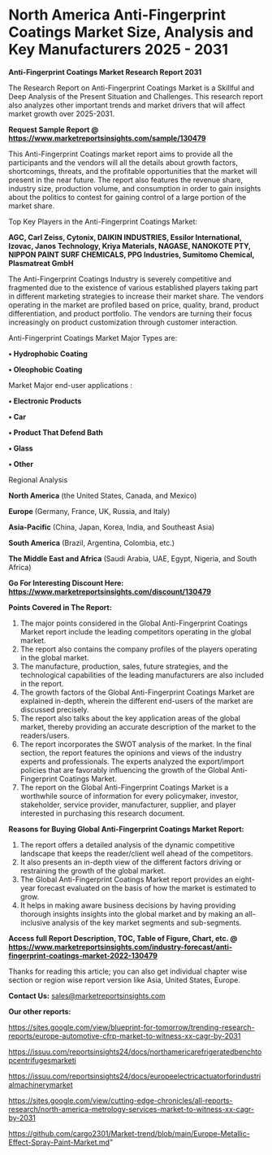 # North America Anti-Fingerprint Coatings Market Size, Analysis and Key Manufacturers 2025 - 2031

<strong>Anti-Fingerprint Coatings Market Research Report 2031</strong>

The Research Report on Anti-Fingerprint Coatings Market is a Skillful and Deep Analysis of the Present Situation and Challenges. This research report also analyzes other important trends and market drivers that will affect market growth over 2025-2031.

<strong>Request Sample Report @ <a href=https://www.marketreportsinsights.com/sample/130479>https://www.marketreportsinsights.com/sample/130479</a></strong>

This Anti-Fingerprint Coatings market report aims to provide all the participants and the vendors will all the details about growth factors, shortcomings, threats, and the profitable opportunities that the market will present in the near future. The report also features the revenue share, industry size, production volume, and consumption in order to gain insights about the politics to contest for gaining control of a large portion of the market share.

Top Key Players in the Anti-Fingerprint Coatings Market:

<strong>AGC, Carl Zeiss, Cytonix, DAIKIN INDUSTRIES, Essilor International, Izovac, Janos Technology, Kriya Materials, NAGASE, NANOKOTE PTY, NIPPON PAINT SURF CHEMICALS, PPG Industries, Sumitomo Chemical, Plasmatreat GmbH</strong>

The Anti-Fingerprint Coatings Industry is severely competitive and fragmented due to the existence of various established players taking part in different marketing strategies to increase their market share. The vendors operating in the market are profiled based on price, quality, brand, product differentiation, and product portfolio. The vendors are turning their focus increasingly on product customization through customer interaction.

Anti-Fingerprint Coatings Market Major Types are:

<strong>• Hydrophobic Coating

• Oleophobic Coating</strong>

Market Major end-user applications :

<strong>• Electronic Products

• Car

• Product That Defend Bath

• Glass

• Other</strong>

Regional Analysis

</u><strong><b>North America</b></strong> (the United States, Canada, and Mexico)

<strong><b>Europe </b></strong>(Germany, France, UK, Russia, and Italy)

<strong><b>Asia-Pacific</b></strong> (China, Japan, Korea, India, and Southeast Asia)

<strong><b>South America</b></strong> (Brazil, Argentina, Colombia, etc.)

<strong><b>The Middle East and Africa</b></strong> (Saudi Arabia, UAE, Egypt, Nigeria, and South Africa)

<strong>Go For Interesting Discount Here: <a href=https://www.marketreportsinsights.com/discount/130479>https://www.marketreportsinsights.com/discount/130479</a></strong>

<strong>Points Covered in The Report:</strong>
<ol>
  <li>The major points considered in the Global Anti-Fingerprint Coatings Market report include the leading competitors operating in the global market.</li>
  <li>The report also contains the company profiles of the players operating in the global market.</li>
  <li>The manufacture, production, sales, future strategies, and the technological capabilities of the leading manufacturers are also included in the report.</li>
  <li>The growth factors of the Global Anti-Fingerprint Coatings Market are explained in-depth, wherein the different end-users of the market are discussed precisely.</li>
  <li>The report also talks about the key application areas of the global market, thereby providing an accurate description of the market to the readers/users.</li>
  <li>The report incorporates the SWOT analysis of the market. In the final section, the report features the opinions and views of the industry experts and professionals. The experts analyzed the export/import policies that are favorably influencing the growth of the Global Anti-Fingerprint Coatings Market.</li>
  <li>The report on the Global Anti-Fingerprint Coatings Market is a worthwhile source of information for every policymaker, investor, stakeholder, service provider, manufacturer, supplier, and player interested in purchasing this research document.</li>
</ol>
<strong>Reasons for Buying Global Anti-Fingerprint Coatings Market Report:</strong>

<ol>
  <li>The report offers a detailed analysis of the dynamic competitive landscape that keeps the reader/client well ahead of the competitors.</li>
  <li>It also presents an in-depth view of the different factors driving or restraining the growth of the global market.</li>
  <li>The Global Anti-Fingerprint Coatings Market report provides an eight-year forecast evaluated on the basis of how the market is estimated to grow.</li>
  <li>It helps in making aware business decisions by having providing thorough insights insights into the global market and by making an all-inclusive analysis of the key market segments and sub-segments.</li>
</ol>
<strong>Access full Report Description, TOC, Table of Figure, Chart, etc. @ <a href=https://www.marketreportsinsights.com/industry-forecast/anti-fingerprint-coatings-market-2022-130479>https://www.marketreportsinsights.com/industry-forecast/anti-fingerprint-coatings-market-2022-130479</a></strong>


Thanks for reading this article; you can also get individual chapter wise section or region wise report version like Asia, United States, Europe.

<strong>Contact Us:</strong>
sales@marketreportsinsights.com

<strong>Our other reports:</strong>

<a href=https://sites.google.com/view/blueprint-for-tomorrow/trending-research-reports/europe-automotive-cfrp-market-to-witness-xx-cagr-by-2031>https://sites.google.com/view/blueprint-for-tomorrow/trending-research-reports/europe-automotive-cfrp-market-to-witness-xx-cagr-by-2031</a>

<a href=https://issuu.com/reportsinsights24/docs/northamericarefrigeratedbenchtopcentrifugesmarketi>https://issuu.com/reportsinsights24/docs/northamericarefrigeratedbenchtopcentrifugesmarketi</a>

<a href=https://issuu.com/reportsinsights24/docs/europeelectricactuatorforindustrialmachinerymarket>https://issuu.com/reportsinsights24/docs/europeelectricactuatorforindustrialmachinerymarket</a>

<a href=https://sites.google.com/view/cutting-edge-chronicles/all-reports-research/north-america-metrology-services-market-to-witness-xx-cagr-by-2031>https://sites.google.com/view/cutting-edge-chronicles/all-reports-research/north-america-metrology-services-market-to-witness-xx-cagr-by-2031</a>

<a href=https://github.com/cargo2301/Market-trend/blob/main/Europe-Metallic-Effect-Spray-Paint-Market.md>https://github.com/cargo2301/Market-trend/blob/main/Europe-Metallic-Effect-Spray-Paint-Market.md</a>"
